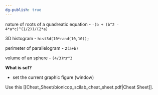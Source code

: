 ```yaml
---
dg-publish: true
---
```


nature of roots of a quadreatic equation - `-(b + (b^2 - 4*a*c)^(1/2))/(2*a)`

3D histogram - `hist3d(10*rand(10,10));`

perimeter of parallelogram - `2(a+b)`

volume of an sphere - `(4/3)πr^3`

**What is scf?**
- set the current graphic figure (window)


Use this [[Cheat_Sheet/bionicop_scilab_cheat_sheet.pdf|Cheat Sheet]].